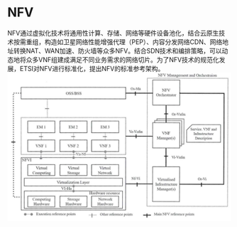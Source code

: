 # NFV

NFV通过虚拟化技术将通用性计算、存储、网络等硬件设备池化，结合云原生技术按需重组，构造如卫星网络性能增强代理（PEP）、内容分发网络CDN、网络地址转换NAT、WAN加速、防火墙等众多NFV。结合SDN技术和编排策略，可以动态地将众多VNF组建成满足不同业务需求的网络切片。为了NFV技术的规范化发展，ETSI对NFV进行标准化，提出NFV的标准参考架构。
![](2021-12-22-23-54-48.png)